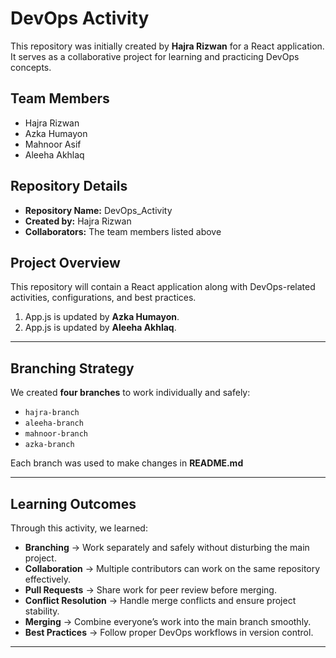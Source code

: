 # DevOps Activity

This repository was initially created by **Hajra Rizwan** for a React application.  
It serves as a collaborative project for learning and practicing DevOps concepts.


## Team Members
- Hajra Rizwan  
- Azka Humayon  
- Mahnoor Asif  
- Aleeha Akhlaq  

## Repository Details
- **Repository Name:** DevOps_Activity  
- **Created by:** Hajra Rizwan  
- **Collaborators:** The team members listed above  

## Project Overview
This repository will contain a React application along with DevOps-related activities, configurations, and best practices.

1. App.js is updated by **Azka Humayon**.
2. App.js is updated by **Aleeha Akhlaq**.

---

## Branching Strategy
We created **four branches** to work individually and safely:  
- `hajra-branch`  
- `aleeha-branch`  
- `mahnoor-branch`  
- `azka-branch`  

Each branch was used to make changes in **README.md** 

---

## Learning Outcomes
Through this activity, we learned:  
- **Branching** → Work separately and safely without disturbing the main project.  
- **Collaboration** → Multiple contributors can work on the same repository effectively.  
- **Pull Requests** → Share work for peer review before merging.  
- **Conflict Resolution** → Handle merge conflicts and ensure project stability.  
- **Merging** → Combine everyone’s work into the main branch smoothly.  
- **Best Practices** → Follow proper DevOps workflows in version control.  

---